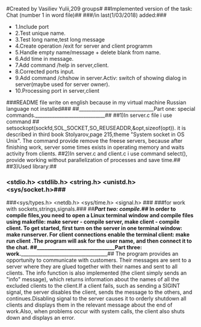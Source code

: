 #Created by Vasiliev Yulii,209 groups#
##Implemented version of the task: Chat (number 1 in word file)##
###/in last(1/03/2018) added:###
* 1.Include port
* 2.Test unique name.
* 3.Test long name,test long message
* 4.Create operation /exit for server and client programm
* 5.Handle empty name/message + delete blank from name.
* 6.Add time in message.
* 7.Add command /help in server,client.
* 8.Corrected ports input.
* 9.Add command /chshow in server.Activ: switch of showing dialog in server(maybe used for server owner).
* 10.Processing port in server,client

###README file write on english because in my virtual machine Russian language not installed###
##_______________________________Part one: special commands._____________________________##
##1)In server.c file i use command ##
 setsockopt(sockfd,SOL_SOCKET,SO_REUSEADDR,&opt,sizeof(opt)).
it is described in third book Stolyarov,page 215,theme "System socket in OS Unix".
The command provide remove the freese servers, because after finishing work, 
server some times exists in operating memory and waits activity from clients.
##2)In server.c and client.c i use command select(), provide working without parallelization of processes and save time.##
##3)Used library:## 
### <stdio.h> <stdlib.h> <string.h> <unistd.h> <sys/socket.h>### 
###<sys/types.h> <netdb.h> <sys/time.h> <signal.h> ###
###for work with sockets,strings,signals.###
##_______________________________Part two: compile._______________________________________##
In order to compile files,you need to open a Linux terminal window and compile files using makefile: make server - compile server, make client - compile client.
To get started, first turn on the server in one terminal window: make runserver.
For client connections enable the terminal client:
make run client .The program will ask for the user name, and then connect it to the chat.
##_______________________________Part three: work.____________________________________________##
The program provides an opportunity to communicate with customers.
Their messages are sent to a server where they are glued together with their names and sent to all clients.
The info function is also implemented (the client simply sends an "info" message), which returns information about the names of all the excluded clients to the client.If a client fails, such as sending a SIGINT signal, the server disables the client, sends the message to the others, and continues.Disabling signal to the server causes it to orderly shutdown all clients and displays them in the relevant message about the end of work.Also, when problems occur with system calls, the client also shuts down and displays an error.
